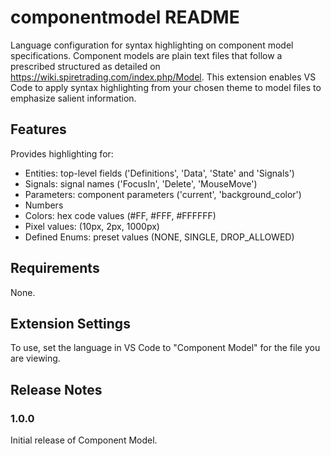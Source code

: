 # componentmodel README

Language configuration for syntax highlighting on component model specifications.
Component models are plain text files that follow a prescribed structured as
detailed on https://wiki.spiretrading.com/index.php/Model. This extension enables
VS Code to apply syntax highlighting from your chosen theme to model files to
emphasize salient information.

## Features

Provides highlighting for:

- Entities: top-level fields ('Definitions', 'Data', 'State' and 'Signals')
- Signals: signal names ('FocusIn', 'Delete', 'MouseMove')
- Parameters: component parameters ('current', 'background_color')
- Numbers
- Colors: hex code values (#FF, #FFF, #FFFFFF)
- Pixel values: (10px, 2px, 1000px)
- Defined Enums: preset values (NONE, SINGLE, DROP_ALLOWED)

## Requirements

None.

## Extension Settings

To use, set the language in VS Code to "Component Model" for the file you are
viewing.

## Release Notes

### 1.0.0

Initial release of Component Model.
